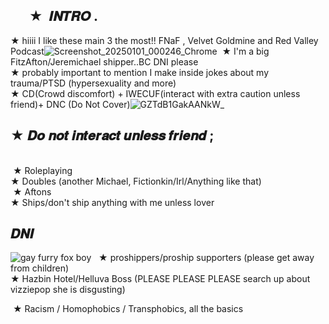 ## ‎ ‎ ‎ ‎ ‎ ‎  ‎★ ‎ 𝑰𝑵𝑻𝑹𝑶 .
★ hiiii I like these main 3 the most!! FNaF , Velvet Goldmine and Red Valley Podcast![Screenshot_20250101_000246_Chrome](https://github.com/user-attachments/assets/4fc46a80-01ba-448f-b6d4-9d997756dc93)
‎ ★ I'm a big FitzAfton/Jeremichael shipper..BC DNI please 
<br>
★ probably important to mention I make inside jokes about my trauma/PTSD (hypersexuality and more)
<br>
 ★ CD(Crowd discomfort) + IWECUF(interact with extra caution unless friend)+ DNC (Do Not Cover)![GZTdB1GakAANkW_](https://github.com/user-attachments/assets/471e445c-e0f9-4525-a194-e6c316e1c471)
## ★ 𝑫𝒐 𝒏𝒐𝒕 𝒊𝒏𝒕𝒆𝒓𝒂𝒄𝒕 𝒖𝒏𝒍𝒆𝒔𝒔 𝒇𝒓𝒊𝒆𝒏𝒅 ; 
 <br>
 ‎ ★ Roleplaying 
 <br>
 ★ Doubles (another Michael, Fictionkin/Irl/Anything like that)
 <br>
 ‎ ‎★ Aftons 
 <br>
 ★ Ships/don't ship anything with me unless lover

## 𝑫𝑵𝑰
![gay furry fox boy](https://i.postimg.cc/L69kccpb/Fj458-Be-UUAAmrk-B.jpg)
‎ ‎ ★ proshippers/proship supporters (please get away from children)
<br>
 ★ Hazbin Hotel/Helluva Boss (PLEASE PLEASE PLEASE search up about vizziepop she is disgusting)
 
‎  ★ Racism / Homophobics / Transphobics, all the basics
  
<!--
**Body-Dysmorphia/Body-Dysmorphia** is a ✨ _special_ ✨ repository because its `README.md` (this file) appears on your GitHub profile.

Here are some ideas to get you started:

- 🔭 I’m currently working on ...
- 🌱 I’m currently learning ...
- 👯 I’m looking to collaborate on ...
- 🤔 I’m looking for help with ...
- 💬 Ask me about ...
- 📫 How to reach me: ...
- 😄 Pronouns: ...
- ⚡ Fun fact: ...
-->
